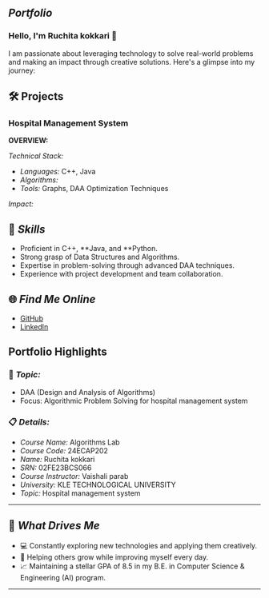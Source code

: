 ## *Portfolio*

### Hello, I'm Ruchita kokkari 👋

I am passionate about leveraging technology to solve real-world problems and making an impact through creative solutions. 
Here's a glimpse into my journey:  


## 🛠 Projects

### **Hospital Management System**  

**OVERVIEW:**  


*Technical Stack:*  

- *Languages:* C++, Java  
- *Algorithms:* 
- *Tools:* Graphs, DAA Optimization Techniques  

*Impact:*  


## 🚀 *Skills*  

- Proficient in C++, **Java, and **Python.  
- Strong grasp of Data Structures and Algorithms.  
- Expertise in problem-solving through advanced DAA techniques.  
- Experience with project development and team collaboration.  


## 🌐 *Find Me Online*

- [GitHub](https://github.com/Ruchita-sk/hms.github.io/edit/main/README.md)
- [LinkedIn](https://www.linkedin.com/in/ruchita-kokkari-4400a5345/)

## Portfolio Highlights

### 🎯 *Topic:* 

- DAA (Design and Analysis of Algorithms)  
- Focus: Algorithmic Problem Solving for hospital management system

### 📋 *Details:*

- *Course Name:* Algorithms Lab 
- *Course Code:* 24ECAP202  
- *Name:* Ruchita kokkari 
- *SRN:* 02FE23BCS066  
- *Course Instructor:* Vaishali parab
- *University:* KLE TECHNOLOGICAL UNIVERSITY
- *Topic:* Hospital management system

---

## 🎨 *What Drives Me*  
- 💻 Constantly exploring new technologies and applying them creatively.  
- 🤝 Helping others grow while improving myself every day.  
- 📈 Maintaining a stellar GPA of 8.5 in my B.E. in Computer Science & Engineering (AI) program.  

---
